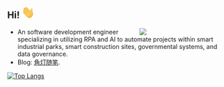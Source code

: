 <h2> Hi! <img src="https://raw.githubusercontent.com/ABSphreak/ABSphreak/master/gifs/Hi.gif" width="30px"></h2>

<img align='right' src='https://avatars.githubusercontent.com/u/75026738?v=4' width='200"'>

- An software development engineer specializing in utilizing RPA and AI to automate projects within smart industrial parks, smart construction sites, governmental systems, and data governance.
- Blog: [角灯随笔](https://www.yiuhangblog.com/).


[![Top Langs](https://github-readme-stats.vercel.app/api/top-langs/?username=lowelight&layout=compact)](https://github.com/Your_GitHub_Username/github-readme-stats)
